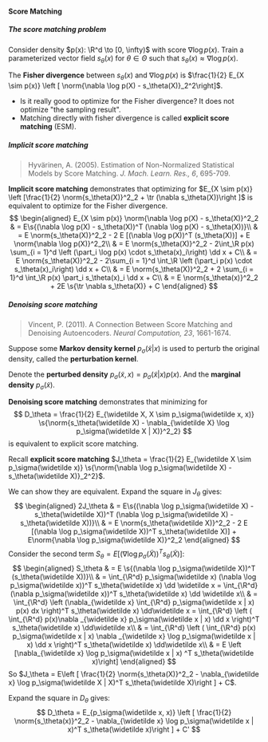 #### Score Matching

##### The score matching problem

Consider density $p(x): \R^d \to [0, \infty)$ with score $\nabla \log p(x)$. Train a parameterized vector field $s_\theta(x)$ for $\theta \in \Theta$ such that $s_\theta(x) \approx \nabla \log p(x)$. 

The **Fisher divergence** between $s_\theta(x)$ and $\nabla \log p(x)$ is $\frac{1}{2} E_{X \sim p(x)} \left [ \norm{\nabla \log p(X) - s_\theta(X)}_2^2\right]$.

- Is it really good to optimize for the Fisher divergence? It does not optimize "the sampling result".
- Matching directly with fisher divergence is called **explicit score matching** (ESM).

##### Implicit score matching

> Hyvärinen, A. (2005). Estimation of Non-Normalized Statistical Models by Score Matching. *J. Mach. Learn. Res., 6*, 695-709.

**Implicit score matching** demonstrates that optimizing for $E_{X \sim p(x)} \left [\frac{1}{2} \norm{s_\theta(X)}^2_2 + \tr (\nabla s_\theta(X))\right ]$ is equivalent to optimize for the Fisher divergence.
$$
\begin{aligned}
E_{X \sim p(x)} \norm{\nabla \log p(X) - s_\theta(X)}^2_2 & = E\s{(\nabla \log p(X) - s_\theta(X))^T (\nabla \log p(X) - s_\theta(X))}\\
& = E \norm{s_\theta(X)}^2_2 - 2 E [(\nabla \log p(X))^T (s_\theta(X))] + E \norm{\nabla \log p(X)}^2_2\\
& = E \norm{s_\theta(X)}^2_2 - 2\int_\R p(x) \sum_{i = 1}^d \left (\part_i \log p(x) \cdot s_\theta(x)_i\right) \dd x + C\\
& = E \norm{s_\theta(X)}^2_2 - 2\sum_{i = 1}^d \int_\R \left (\part_i p(x) \cdot s_\theta(x)_i\right) \dd x + C\\
& = E \norm{s_\theta(X)}^2_2 + 2 \sum_{i = 1}^d \int_\R p(x) \part_i s_\theta(x)_i \dd x + C\\
& = E \norm{s_\theta(x)}^2_2 + 2E \s{\tr \nabla s_\theta(X)} + C
\end{aligned}
$$

##### Denoising score matching

> Vincent, P. (2011). A Connection Between Score Matching and Denoising Autoencoders. *Neural Computation, 23*, 1661-1674.

Suppose some **Markov density kernel** $p_\sigma(\widetilde x | x)$ is used to perturb the original density, called the **perturbation kernel**.

Denote the **perturbed density** $p_\sigma(\widetilde x, x) = p_\sigma(\widetilde x | x) p(x)$. And the **marginal density** $p_\sigma(\widetilde x)$.

**Denoising score matching** demonstrates that minimizing for 
$$
D_\theta = \frac{1}{2} E_{\widetilde X, X  \sim p_\sigma(\widetilde x, x)} \s{\norm{s_\theta(\widetilde X) - \nabla_{\widetilde X} \log p_\sigma(\widetilde X | X)}^2_2}
$$
is equivalent to explicit score matching.

Recall **explicit score matching** $J_\theta = \frac{1}{2} E_{\widetilde X \sim p_\sigma(\widetilde x)} \s{\norm{\nabla \log p_\sigma(\widetilde X) - s_\theta(\widetilde X)}_2^2}$.

We can show they are equivalent. Expand the square in $J_\theta$ gives:
$$
\begin{aligned}
2J_\theta & = E\s{(\nabla \log p_\sigma(\widetilde X) - s_\theta(\widetilde X))^T (\nabla \log p_\sigma(\widetilde X) - s_\theta(\widetilde X))}\\
& = E \norm{s_\theta(\widetilde X)}^2_2 - 2 E [(\nabla \log p_\sigma(\widetilde X))^T s_\theta(\widetilde X)] + E\norm{\nabla \log p_\sigma(\widetilde X)}^2_2
\end{aligned}
$$
Consider the second term $S_\theta = E [(\nabla \log p_\sigma(\widetilde X))^T s_\theta(\widetilde X)]$:
$$
\begin{aligned}
S_\theta & = E \s{(\nabla \log p_\sigma(\widetilde X))^T (s_\theta(\widetilde X))}\\
& = \int_{\R^d} p_\sigma(\widetilde x) (\nabla \log p_\sigma(\widetilde x))^T s_\theta(\widetilde x) \dd \widetilde x = \int_{\R^d} (\nabla p_\sigma(\widetilde x))^T s_\theta(\widetilde x) \dd \widetilde x\\
& = \int_{\R^d} \left (\nabla_{\widetilde x} \int_{\R^d} p_\sigma(\widetilde x | x) p(x) dx \right)^T s_\theta(\widetilde x) \dd\widetilde x = \int_{\R^d} \left ( \int_{\R^d} p(x)\nabla _{\widetilde x} p_\sigma(\widetilde x | x)  \dd x \right)^T s_\theta(\widetilde x) \dd\widetilde x\\
& = \int_{\R^d} \left ( \int_{\R^d} p(x) p_\sigma(\widetilde x | x) \nabla _{\widetilde x} \log p_\sigma(\widetilde x | x)  \dd x \right)^T s_\theta(\widetilde x) \dd\widetilde x\\
& = E \left [\nabla_{\widetilde x} \log p_\sigma(\widetilde x | x) ^T s_\theta(\widetilde x)\right]
\end{aligned}
$$
So $J_\theta = E\left [ \frac{1}{2} \norm{s_\theta(X)}^2_2 - \nabla_{\widetilde x} \log p_\sigma(\widetilde X | X)^T s_\theta(\widetilde X)\right ] + C$.

Expand the square in $D_\theta$ gives:
$$
D_\theta = E_{p_\sigma(\widetilde x, x)} \left [ \frac{1}{2} \norm{s_\theta(x)}^2_2 - \nabla_{\widetilde x} \log p_\sigma(\widetilde x | x)^T s_\theta(\widetilde x)\right ] + C'
$$
